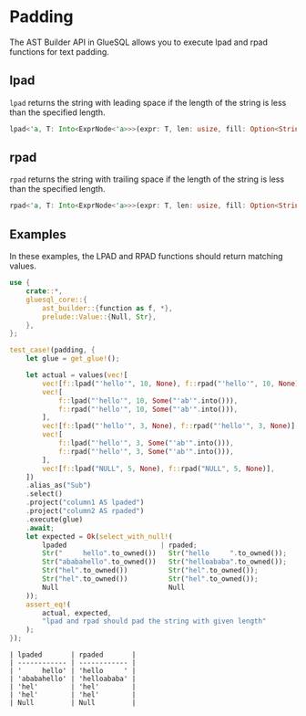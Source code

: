 # Padding

The AST Builder API in GlueSQL allows you to execute lpad and rpad functions for text padding.

## lpad

`lpad` returns the string with leading space if the length of the string is less than the specified length.

```rs
lpad<'a, T: Into<ExprNode<'a>>>(expr: T, len: usize, fill: Option<String>) -> ExprNode<'a>
```

## rpad

`rpad` returns the string with trailing space if the length of the string is less than the specified length.

```rs
rpad<'a, T: Into<ExprNode<'a>>>(expr: T, len: usize, fill: Option<String>) -> ExprNode<'a>
```

## Examples

In these examples, the LPAD and RPAD functions should return matching values.

```rs
use {
    crate::*,
    gluesql_core::{
        ast_builder::{function as f, *},
        prelude::Value::{Null, Str},
    },
};

test_case!(padding, {
    let glue = get_glue!();

    let actual = values(vec![
        vec![f::lpad("'hello'", 10, None), f::rpad("'hello'", 10, None)],
        vec![
            f::lpad("'hello'", 10, Some("'ab'".into())),
            f::rpad("'hello'", 10, Some("'ab'".into())),
        ],
        vec![f::lpad("'hello'", 3, None), f::rpad("'hello'", 3, None)],
        vec![
            f::lpad("'hello'", 3, Some("'ab'".into())),
            f::rpad("'hello'", 3, Some("'ab'".into())),
        ],
        vec![f::lpad("NULL", 5, None), f::rpad("NULL", 5, None)],
    ])
    .alias_as("Sub")
    .select()
    .project("column1 AS lpaded")
    .project("column2 AS rpaded")
    .execute(glue)
    .await;
    let expected = Ok(select_with_null!(
        lpaded                       | rpaded;
        Str("     hello".to_owned())   Str("hello     ".to_owned());
        Str("ababahello".to_owned())   Str("helloababa".to_owned());
        Str("hel".to_owned())          Str("hel".to_owned());
        Str("hel".to_owned())          Str("hel".to_owned());
        Null                           Null
    ));
    assert_eq!(
        actual, expected,
        "lpad and rpad should pad the string with given length"
    );
});
```

```
| lpaded       | rpaded       |
| ------------ | ------------ |
| '     hello' | 'hello     ' |
| 'ababahello' | 'helloababa' |
| 'hel'        | 'hel'        |
| 'hel'        | 'hel'        |
| Null         | Null         |
```
